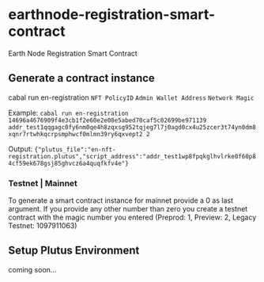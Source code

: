 # earthnode-registration-smart-contract
Earth Node Registration Smart Contract

## Generate a contract instance
cabal run en-registration `NFT PolicyID` `Admin Wallet Address` `Network Magic`

Example: 
```cabal run en-registration  14696a4676909f4e3cb1f2e60e2e08e5abed70caf5c02699be971139 addr_test1qqgagc0fy6nm0qe4h8zqxsg952tqjeg7l7j0agd0cx4u25zcer3t74yn0dm8xqnr7rtwhkqcrpsmphwcf0mlmn39ry6qxvept2 2```

Output: `{"plutus_file":"en-nft-registration.plutus","script_address":"addr_test1wp8fpqkglhvlrke0f60p84cf59ek678gsj85ghvcz6a4quqfkfv4e"}`

### Testnet | Mainnet
To generate a smart contract instance for mainnet provide a 0 as last argument. If you provide any other number than zero you create a testnet contract with the magic number you entered (Preprod: 1, Preview: 2, Legacy Testnet: 1097911063)

## Setup Plutus Environment

coming soon...